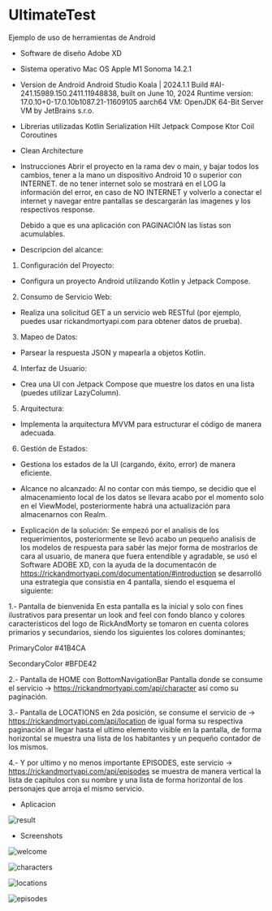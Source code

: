 # UltimateTest
Ejemplo de uso de herramientas de Android

* Software de diseño
  Adobe XD

* Sistema operativo
  Mac OS Apple M1 Sonoma 14.2.1

* Version de Android
  Android Studio Koala | 2024.1.1
  Build #AI-241.15989.150.2411.11948838, built on June 10, 2024
  Runtime version: 17.0.10+0-17.0.10b1087.21-11609105 aarch64
  VM: OpenJDK 64-Bit Server VM by JetBrains s.r.o.

* Librerias utilizadas
  Kotlin Serialization
  Hilt
  Jetpack Compose
  Ktor
  Coil
  Coroutines

* Clean Architecture

* Instrucciones
  Abrir el proyecto en la rama dev o main, y bajar todos los cambios, tener a la mano un dispositivo Android 10 o superior con INTERNET.
  de no tener internet solo se mostrará en el LOG la información del error, en caso de NO INTERNET y volverlo a conectar el internet y navegar entre pantallas se
  descargarán las imagenes y los respectivos response.

  Debido a que es una aplicación con PAGINACIÓN las listas son acumulables.

* Descripcion del alcance:
1. Configuración del Proyecto:
* Configura un proyecto Android utilizando Kotlin y Jetpack Compose.
2. Consumo de Servicio Web:
* Realiza una solicitud GET a un servicio web RESTful (por ejemplo, puedes usar rickandmortyapi.com para obtener datos de prueba).
3. Mapeo de Datos:
* Parsear la respuesta JSON y mapearla a objetos Kotlin.
4. Interfaz de Usuario:
* Crea una UI con Jetpack Compose que muestre los datos en una lista (puedes utilizar LazyColumn).
5. Arquitectura:
* Implementa la arquitectura MVVM para estructurar el código de manera adecuada.
6. Gestión de Estados:
* Gestiona los estados de la UI (cargando, éxito, error) de manera eficiente.

* Alcance no alcanzado:
Al no contar con más tiempo, se decidio que el almacenamiento local de los datos se llevara acabo por el momento solo en el ViewModel, posteriormente habrá una actualización para almacenarnos con Realm.

* Explicación de la solución:
Se empezó por el analisis de los requerimientos, posteriormente se llevó acabo un pequeño analisis de los modelos de respuesta para sabér las mejor forma de mostrarlos de cara al usuario, de manera que fuera entendible y agradable,
se usó el Software ADOBE XD, con la ayuda de la documentacón de https://rickandmortyapi.com/documentation/#introduction se desarrolló una estrategia que consistia en 4 pantalla, siendo el esquema el siguiente:


1.- Pantalla de bienvenida
En esta pantalla es la inicial y solo con fines ilustrativos para presentar un look and feel con fondo blanco y colores caracteristicos del logo de RickAndMorty
se tomaron en cuenta colores primarios y secundarios, siendo los siguientes los colores dominantes;

PrimaryColor
#41B4CA

SecondaryColor
#BFDE42

2.- Pantalla de HOME con BottomNavigationBar
Pantalla donde se consume el servicio -> https://rickandmortyapi.com/api/character así como su paginación.

3.- Pantalla de LOCATIONS en 2da posición, se consume el servicio de -> https://rickandmortyapi.com/api/location de igual forma su respectiva paginación al llegar hasta el ultimo elemento visible en la pantalla,
de forma horizontal se muestra una lista de los habitantes y un pequeño contador de los mismos.

4.- Y por ultimo y no menos importante EPISODES, este servicio -> https://rickandmortyapi.com/api/episodes se muestra de manera vertical la lista de capitulos con su nombre y una lista de forma horizontal de los personajes que arroja el mismo servicio.

* Aplicacion

![result](https://github.com/user-attachments/assets/d3f820ab-2430-4ce6-9e8b-f59cec89516c)

* Screenshots

![welcome](https://github.com/user-attachments/assets/56165dbd-8631-4002-b18c-d8f85c67cd74)


![characters](https://github.com/user-attachments/assets/60ae9479-1122-4134-9cfb-577eed3e8884)


![locations](https://github.com/user-attachments/assets/0672bf27-ab62-4e1e-8c0c-3d8758f1d67e)


![episodes](https://github.com/user-attachments/assets/e4a44392-41a9-41c4-87cf-fe35cd101040)
